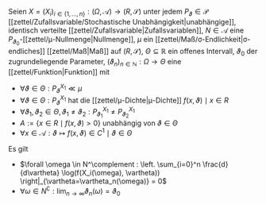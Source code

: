 Seien $X = (X_i)_{i \in \{ 1, \dots, n \}} : (\Omega, \mathcal{A}) \to (R, \mathscr{S})$ unter jedem $P_\vartheta \in \mathcal{P}$ [[zettel/Zufallsvariable/Stochastische Unabhängigkeit|unabhängige]], identisch verteilte [[zettel/Zufallsvariable|Zufallsvariablen]], $N \in \mathcal{A}$ eine $P_{\vartheta_0}$-[[zettel/μ-Nullmenge|Nullmenge]], $\mu$ ein [[zettel/Maß/σ-Endlichkeit|σ-endliches]] [[zettel/Maß|Maß]] auf $(R, \mathscr{S})$, $\Theta \subseteq \mathbb{R}$ ein offenes Intervall, $\vartheta_0$ der zugrundeliegende Parameter, $(\vartheta_n)_{n \in \mathbb{N}} : \Omega \to \Theta$ eine [[zettel/Funktion|Funktion]] mit
- $\forall \vartheta \in \Theta : P_\vartheta^{X_1} \ll \mu$
- $\forall \vartheta \in \Theta : P_\vartheta^{X_1}$ hat die [[zettel/μ-Dichte|μ-Dichte]] $f(x, \vartheta) \mid x \in R$
- $\forall \vartheta_1, \vartheta_2 \in \Theta, \vartheta_1 \ne \vartheta_2 : P_{\vartheta_1}^{X_1} \ne P_{\vartheta_2}^{X_1}$
- $A := \{ x \in R \mid f(x, \vartheta) \gt 0 \}$ unabhängig von $\vartheta \in \Theta$
- $\forall x \in \mathcal{A} : \vartheta \mapsto f(x, \vartheta) \in C^1 \mid \vartheta \in \Theta$

Es gilt
- $\forall \omega \in N^\complement : \left. \sum_{i=0}^n \frac{d}{d\vartheta} \log(f(X_i(\omega), \vartheta)) \right|_{\vartheta=\vartheta_n(\omega)} = 0$
- $\forall \omega \in N^\complement : \lim_{n \to \infty} \vartheta_n(\omega) = \vartheta_0$